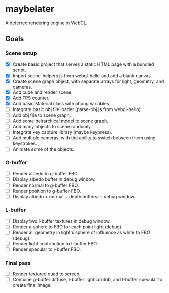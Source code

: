 # maybelater
A deferred rendering engine in WebGL.

## Goals
### Scene setup
- [x] Create basic project that serves a static HTML page with a bundled script.
- [x] Import scene-helpers.js from webgl-hello and add a blank canvas.
- [x] Create scene graph object, with separate arrays for light, geometry, and cameras.
- [x] Add cube and render scene.
- [x] Add FPS counter.
- [x] Add basic Material class with phong variables.
- [ ] Integrate basic obj file loader (parse-obj.js from webgl-hello).
- [ ] Add obj file to scene graph.
- [ ] Add some heirarchical model to scene graph.
- [ ] Add many objects to scene randomly.
- [ ] Integrate key capture library (maybe keypress).
- [ ] Add multiple cameras, with the ability to switch between them using keystrokes.
- [ ] Animate some of the objects.

### G-buffer
- [ ] Render albedo to g-buffer FBO.
- [ ] Display albedo buffer in debug window.
- [ ] Render normal to g-buffer FBO.
- [ ] Render position to g-buffer FBO.
- [ ] Display albedo + normal + depth buffers in debug window.

### L-buffer
- [ ] Display two l-buffer textures in debug window.
- [ ] Render a sphere to FBO for each point light (debug).
- [ ] Render all geometry in light's sphere of influence as white to FBO (debug).
- [ ] Render light contribution to l-buffer FBO.
- [ ] Render specular to l-buffer FBO.

### Final pass
- [ ] Render textured quad to screen.
- [ ] Combine g-buffer diffuse, l-buffer light contrib, and l-buffer specular to create final image.

